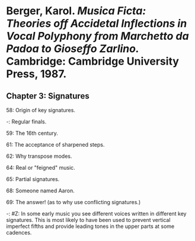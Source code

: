# Berger, Karol. *Musica Ficta: Theories off Accidetal Inflections in Vocal Polyphony from Marchetto da Padoa to Gioseffo Zarlino.* Cambridge: Cambridge University Press, 1987.  

## Chapter 3: Signatures  

58: Origin of key signatures.  

-: Regular finals.  

59: The 16th century.  

61: The acceptance of sharpened steps.  

62: Why transpose modes.  

64: Real or "feigned" music.  

65: Partial signatures.  

68: Someone named Aaron.  

69: The answer! (as to why use conflicting signatures.)  

-: #Z: In some early music you see different voices written in different key signatures. This is most likely to have been used to prevent vertical imperfect fifths and provide leading tones in the upper parts at some cadences.  
